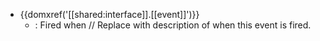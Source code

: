- {{domxref('[[shared:interface]].[[event]]')}}
  - : Fired when // Replace with description of when this event is fired.
